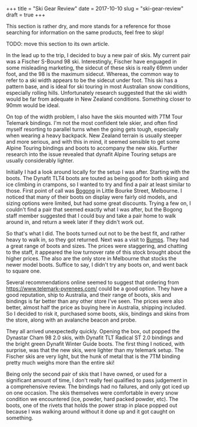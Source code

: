 +++
title = "Ski Gear Review"
date = 2017-10-10
slug = "ski-gear-review"
draft = true
+++

This section is rather dry, and more stands for a reference for those
searching for information on the same products, feel free to skip\!

TODO: move this section to its own article.

In the lead up to the trip, I decided to buy a new pair of skis. My
current pair was a Fischer S-Bound 98 ski. Interestingly, Fischer have
enguaged in some misleading marketing, the sidecut of these skis is
really 69mm under foot, and the 98 is the maximum sidecut. Whereas, the
common way to refer to a ski width appears to be the sidecut under foot.
This ski has a pattern base, and is ideal for ski touring in most
Australian snow conditions, especially rolling hills. Unfortunately
research suggested that the ski width would be far from adequate in New
Zealand conditions. Something closer to 90mm would be ideal.

On top of the width problem, I also have the skis mounted with 7TM Tour
Telemark bindings. I'm not the most confident tele skier, and often find
myself resorting to parallel turns when the going gets tough, especially
when wearing a heavy backpack. New Zealand terrain is usually steeper
and more serious, and with this in mind, it seemed sensible to get some
Alpine Touring bindings and boots to accompany the new skis. Further
research into the issue revealed that dynafit Alpine Touring setups are
usually considerably lighter.

Initially I had a look around locally for the setup I was after.
Starting with the boots. The Dynafit TLT4 boots are touted as being good
for both skiing and ice climbing in crampons, so I wanted to try and
find a pair at least similar to those. First point of call was
[Bogong](http://www.bogong.com.au/) in Little Bourke Street, Melbourne.
I noticed that many of their boots on display were fairly old models,
and sizing options were limited, but had some great discounts. Trying a
few on, I couldn't find a pair that seemed exactly what I was after, but
the Bogong staff member suggested that I could buy and take a pair home
to walk around in, and return a week later if they didn't work out.

So that's what I did. The boots turned out not to be the best fit, and
rather heavy to walk in, so they got returned. Next was a visit to
[Bumps](https://bumps.com.au/). They had a great range of boots and
sizes. The prices were staggering, and chatting to the staff, it
appeared the low turnover rate of this stock brought about the higher
prices. The also are the only store in Melbourne that stocks the newer
model boots. Suffice to say, I didn't try any boots on, and went back to
square one.

Several recommendations online seemed to suggest that ordering from
<https://www.telemark-pyrenees.com/> could be a good option. They have a
good reputation, ship to Australia, and their range of boots, skis and
bindings is far better than any other store I've seen. The prices were
also better, almost half the price as buying here in Australia, shipping
included. So I decided to risk it, purchased some boots, skis, bindings
and skins from the store, along with an avalanche beacon and probe.

They all arrived unexpectedly quickly. Opening the box, out popped the
Dynastar Cham 98 2.0 skis, with Dynafit TLT Radical ST 2.0 bindings and
the bright green Dynafit Winter Guide boots. The first thing I noticed,
with surprise, was that the new skis, were lighter than my telemark
setup. The Fischer skis are very light, but the hunk of metal that is
the 7TM binding pretty much weighs more than the entire ski\!

Being only the second pair of skis that I have owned, or used for a
significant amount of time, I don't really feel qualified to pass
judgement in a comprehensive review. The bindings had no failures, and
only got iced up on one occasion. The skis themselves were comfortable
in every snow condition we encountered (ice, powder, hard packed powder,
etc). The boots, one of the rivets that holds the power strap in place
popped out because I was walking around without it done up and it got
caught on something.
